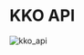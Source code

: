 # KKO API

![kko_api](https://github.com/user-attachments/assets/b06486c4-9f43-44e1-8a49-664d367cb2a8)
